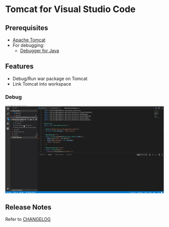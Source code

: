 # Tomcat for Visual Studio Code

## Prerequisites
* [Apache Tomcat](http://tomcat.apache.org/)
* For debugging:
  * [Debugger for Java](https://marketplace.visualstudio.com/items?itemName=vscjava.vscode-java-debug)

## Features
* Debug/Run war package on Tomcat
* Link Tomcat into workspace

### Debug
![Debug](resources/debug.gif)

## Release Notes
Refer to [CHANGELOG](CHANGELOG.md)

